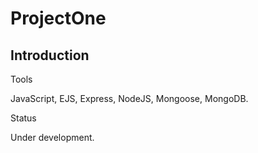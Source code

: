 # ProjectOne

<h2>Introduction</h2>



Tools

JavaScript, EJS, Express, NodeJS, Mongoose, MongoDB.

Status

Under development.
